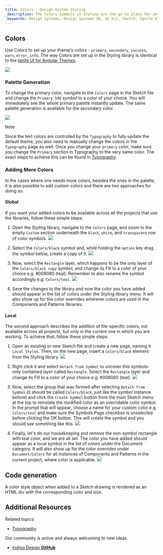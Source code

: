 ```yaml
---
title: Colors - Design System Styling
_description: The Colors Symbols in Styling are the go to place for setting up a theme in Indigo Design. 
_keywords: Design Systems, Design Systems UX, UI kit, Sketch, Ignite UI for Angular, Sketch to Angular, Sketch to Angular, Angular, Angular Design System, Export code from Sketch, Design Kits for Angular, Sketch HTML, Sketch to HTML, Sketch UI kits
---
```


## Colors

Use Colors to set up your theme's colors - `primary`, `secondary`, `success`, `warn`, `error`, `info`. The way Colors are set up in the Styling library is identical to the [Ignite UI for Angular Themes](https://www.infragistics.com/products/ignite-ui-angular/angular/components/themes.html).

![](../images/colors_palette.png)

### Palette Generation

To change the primary color, navigate to the `Colors` page in the Sketch file and change the `Primary 500` symbol to a color of your choice. You will immediately see the whole primary palette instantly update. The same palette generation is available for the secondary color.

![](../images/colors_generation.png)

> [!Note]
> Since the text colors are controlled by the `Typography` to fully update the default theme, you also need to manually change the colors in the `Typography` page as well. Once you change your `primary` color, make sure you change the `Primary` section in Typography to the very same color. The exact steps to achieve this can be found in [Typography](typography.md).

### Adding More Colors

In the cases where one needs more colors, besides the ones in the palette, it is also possible to add custom colors and there are two approaches for doing so.

#### Global

If you want your added colors to be available across all the projects that use the libraries, follow these simple steps:

1.  Open the Styling library, navigate to the `Colors` page, and zoom to the empty `Custom` section underneath the `black`, `white`, and `transparent` row of color symbols.
    ![](../images/colors_custom0.png)

2.  Select the `Colors/black` symbol and, while holding the `option` key drag the symbol below, create a copy of it.
    ![](../images/colors_custom1.png)

3.  Now, select the `Rectangle` layer, which happens to be the only layer of the `Colors/black copy` symbol, and change its Fill to a color of your choice e.g. #008080 (teal). Remember to also rename the symbol accordingly e.g. `Colors/teal`.
    ![](../images/colors_custom2.png)

4.  Save the changes to the library and now the color you have added should appear in the list of colors under the Styling library menu. It will also show up for the color overrides wherever colors are used in the Components and Patterns libraries.

#### Local

The second approach describes the addition of file-specific colors, not available across all projects, but only in the current one in which you are working. To achieve that, follow these simple steps:

1.  Open an existing or new Sketch file and create a new page, naming it `Local Styles`. Then, on the new page, insert a `Colors/black` element from the Styling library.
    ![](../images/colors_local0.png)

2.  Right click it and select `Detach from Symbol` to uncover this symbols-only contained layer called `Rectangle`. Select the `Rectangle` layer and change its Fill to a color of your choice e.g. #008080 (teal).
    ![](../images/colors_local1.png)

3.  Now, select the group that was formed after selecting `Detach from Symbol` (it should be called `Colors/black`, just like the symbol instance before) and click the `Create Symbol` button from the main Sketch menu at the top to reinstate the modified color as an overridable color symbol. In the prompt that will appear, choose a name for your custom color e.g. `Colors/teal` and make sure the Symbols Page checkbox is unselected before clicking the OK button. This will create the symbol and you should see something like this.
    ![](../images/colors_local2.png)

4.  Finally, let's do our housekeeping and remove the non-symbol rectangle with teal color, and we are all set. The color you have added should appear as a local symbol in the list of colors under the Document category. It will also show up for the color overrides under `Document/Colors` for all instances of Components and Patterns in the current project, where color is applicable.
    ![](../images/colors_local3.png)

## Code generation

A color style object when added to a Sketch drawing is rendered as an HTML div with the corresponding color and size.

## Additional Resources

Related topics:

- [Typography](typography.md)
  <div class="divider--half"></div>

Our community is active and always welcoming to new ideas.

- [Indigo Design **GitHub**](https://github.com/IgniteUI/design-system-docfx)
